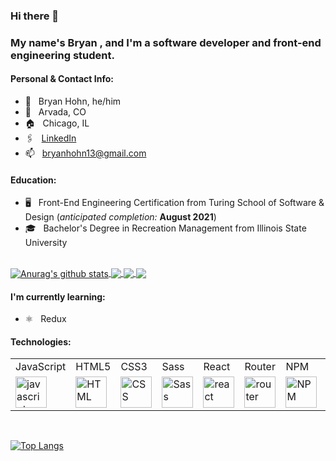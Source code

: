 ### Hi there 👋
### My name's Bryan , and I'm a software developer and front-end engineering student.
#### Personal & Contact Info:
* :sloth: &nbsp; Bryan Hohn, he/him
* :round_pushpin: &nbsp; Arvada, CO
* :house: &nbsp; Chicago, IL
* 🖇 &nbsp; [LinkedIn](https://www.linkedin.com/in/bryanhohn)
* :mailbox: &nbsp; bryanhohn13@gmail.com
####  Education:
* :desktop_computer: &nbsp; Front-End Engineering Certification from Turing School of Software & Design (*anticipated completion:* **August 2021**)
* :mortar_board: &nbsp; Bachelor's Degree in Recreation Management from Illinois State University 
<br />


<a href="https://github.com/bhohnco/github-readme-stats">
  <img align="center" src="https://github-readme-stats.vercel.app/api?username=bhohnco&show_icons=true&include_all_commits=true&theme=material-palenight" alt="Anurag's github stats" />
</a>
<a href="https://github.com/bhohnco/github-readme-stats">
  <!-- Change the `github-readme-stats.anuraghazra1.vercel.app` to `github-readme-stats.vercel.app`  -->
  <img align="center" src="https://github-readme-stats.vercel.app/api/top-langs/?username=bhohnco&layout=compact&theme=material-palenight" />
</a>

<a href="https://github.com/bhohnco/github-readme-stats">
  <!-- Change the `github-readme-stats.anuraghazra1.vercel.app` to `github-readme-stats.vercel.app`  -->
  <img align="center" src="https://github-readme-stats.vercel.app/api/pin/?username=bhohnco&repo=github-readme-stats&theme=material-palenight" />
</a>    
<a href="https://github.com/bhohnco/anuraghazra.github.io">
  <!-- Change the `github-readme-stats.anuraghazra1.vercel.app` to `github-readme-stats.vercel.app`  -->
  <img align="center" src="https://github-readme-stats.vercel.app/api/pin/?username=bhohnco&repo=bhohnco.github.io&theme=material-palenight" />
</a>





#### I'm currently learning:
* :atom_symbol: &nbsp; Redux
#### Technologies:
<table>
    <tr>
        <td>JavaScript</td>
        <td>HTML5</td>
        <td>CSS3</td>
        <td>Sass</td>
        <td>React</td>
        <td>Router</td>
        <td>NPM</td>
        <td>Express</td>
        <td>Cypress</td>
        <td>Mocha</td>
        <td>Heroku</td>
    </tr>
    <tr>
        <td><img src="https://github.com/tkswann2/tech-logos/blob/master/jslogo.png" alt="javascript" width="50" height="auto" /></td>
        <td><img src="https://github.com/tkswann2/tech-logos/blob/master/html5.png" alt="HTML" width="50" height="auto" /></td>
        <td><img src="https://github.com/tkswann2/tech-logos/blob/master/css3.png" alt="CSS" width="50" height="auto" /></td>
        <td><img src="https://github.com/tkswann2/tech-logos/blob/master/sass.png" alt="Sass" width="50" height="auto" /></td>
        <td><img src="https://github.com/tkswann2/tech-logos/blob/master/react.png" alt="react" width="50" height="auto" /></td>
        <td><img src="https://user-images.githubusercontent.com/73092355/119361186-9d808b80-bc68-11eb-97ee-05bde2700716.png" alt="router" width="50" height="auto" /></td>
        <td><img src="https://github.com/tkswann2/tech-logos/blob/master/npm.png" alt="NPM" width="50" height="auto" /></td>
        <td><img src="https://github.com/tkswann2/tech-logos/blob/master/express.png" alt="Express" width="50" height="auto" /></td>
        <td><img src="https://user-images.githubusercontent.com/73092355/119361263-b5f0a600-bc68-11eb-9f41-8e10aa013e7a.png" alt="Cypress" width="50" height="auto" /></td>
        <td><img src="https://github.com/tkswann2/tech-logos/blob/master/mocha.png" alt="Mocha" width="50" height="auto" /></td>
        <td><img src="https://user-images.githubusercontent.com/73092355/119402483-3bd91500-bc9a-11eb-9465-edf38b6a68d3.png" alt="Heroku" width="50" height="auto"/> </td>
    </tr>
</table>
<br />

[![Top Langs](https://github-readme-stats.vercel.app/api/top-langs/?username=bhohnco&layout=compact)](https://github.com/bhohnco/github-readme-stats)

<!--- ![Profile View Counter](https://komarev.com/ghpvc/?username=bhohnco) -- >
